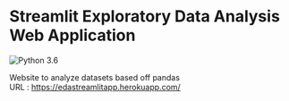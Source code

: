 # Streamlit Exploratory Data Analysis Web Application
![Python 3.6](https://img.shields.io/badge/Python-3.6-brightgreen.svg)
<br>


Website to analyze datasets based off pandas <br>
URL : https://edastreamlitapp.herokuapp.com/
